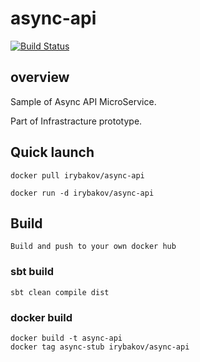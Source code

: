 # async-api

[![Build Status](https://snap-ci.com/irybakov/async-api/branch/master/build_image)](https://snap-ci.com/irybakov/async-api/branch/master)



## overview
Sample of Async API MicroService.

Part of Infrastracture prototype.

## Quick launch

    docker pull irybakov/async-api
    
    docker run -d irybakov/async-api
    

## Build

    Build and push to your own docker hub

### sbt build 
    sbt clean compile dist
    
### docker build
    
    docker build -t async-api
    docker tag async-stub irybakov/async-api
    